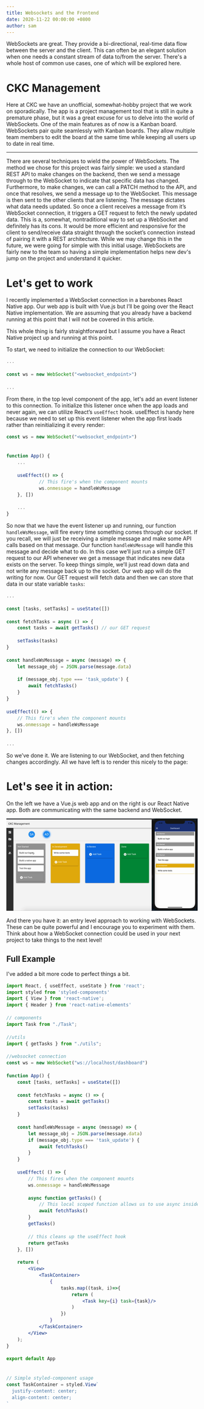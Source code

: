 ```yaml
---
title: Websockets and the Frontend
date: 2020-11-22 00:00:00 +0800
author: sam
---
```


WebSockets are great. They provide a bi-directional, real-time data flow between the server and the client. This can often be an elegant solution when one needs a constant stream of data to/from the server. There's a whole host of common use cases, one of which will be explored here.


<!--more-->


# CKC Management

Here at CKC we have an unofficial, somewhat-hobby project that we work on sporadically. The app is a project management tool that is still in quite a premature phase, but it was a great excuse for us to delve into the world of WebSockets. One of the main features as of now is a Kanban board. WebSockets pair quite seamlessly with Kanban boards. They allow multiple team members to edit the board at the same time while keeping all users up to date in real time. 

---

There are several techniques to wield the power of WebSockets. The method we chose for this project was fairly simple: we used a standard REST API to make changes on the backend, then we send a message through to the WebSocket to indicate that specific data has changed. Furthermore, to make changes, we can call a PATCH method to the API, and once that resolves, we send a message up to the WebSocket. This message is then sent to the other clients that are listening. The message dictates what data needs updated. So once a client receives a message from it’s WebSocket connection, it triggers a GET request to fetch the newly updated data. This is a, somewhat, nontraditional way to set up a WebSocket and definitely has its cons. It would be more efficient and responsive for the client to send/receive data straight through the socket’s connection instead of pairing it with a REST architecture. While we may change this in the future, we were going for simple with this initial usage. WebSockets are fairly new to the team so having a simple implementation helps new dev's jump on the project and understand it quicker.

# Let's get to work

I recently implemented a WebSocket connection in a barebones React Native app. Our web app is built with Vue.js but I’ll be going over the React Native implementation. We are assuming that you already have a backend running at this point that I will not be covered in this article. 

This whole thing is fairly straightforward but I assume you have a React Native project up and running at this point. 

To start, we need to initialize the connection to our WebSocket:

```js
...

const ws = new WebSocket("<websocket_endpoint>")

...
```

From there, in the top level component of the app, let's add an event listener to this connection. To initialize this listener once when the app loads and never again, we can utilize React’s ```useEffect``` hook. useEffect is handy here because we need to set up this event listener when the app first loads rather than reinitializing it every render:

```js
const ws = new WebSocket("<websocket_endpoint>")


function App() {
    ...
    
    useEffect(() => {
            // This fire's when the component mounts
            ws.onmessage = handleWsMessage
    }, [])
    
    ...
}


```
So now that we have the event listener up and running, our function `handleWsMessage`, will fire every time something comes through our socket. If you recall, we will just be receiving a simple message and make some API calls based on that message.  Our function `handleWsMessage` will handle this message and decide what to do. In this case we’ll just run a simple GET request to our API whenever we get a message that indicates new data exists on the server. To keep things simple, we’ll just read down data and not write any message back up to the socket. Our web app will do the writing for now. Our GET request will fetch data and then we can store that data in our state variable `tasks`:

```js
...

const [tasks, setTasks] = useState([])

const fetchTasks = async () => {
    const tasks = await getTasks() // our GET request

    setTasks(tasks)
}

const handleWsMessage = async (message) => {
    let message_obj = JSON.parse(message.data)

    if (message_obj.type === 'task_update') {
        await fetchTasks()
    }
}

useEffect(() => {
    // This fire's when the component mounts
    ws.onmessage = handleWsMessage
}, [])

...
```

So we’ve done it. We are listening to our WebSocket, and then fetching changes accordingly. All we have left is to render this nicely to the page:

# Let's see it in action:

On the left we have a Vue.js web app and on the right is our React Native app. Both are communicating with the same backend and WebSocket.

<div>
    <img src="/assets/images/articles/websocket-example.gif">
</div>

And there you have it: an entry level approach to working with WebSockets. These can be quite powerful and I encourage you to experiment with them. Think about how a WebSocket connection could be used in your next project to take things to the next level! 

## Full Example

I've added a bit more code to perfect things a bit. 

```jsx
import React, { useEffect, useState } from 'react';
import styled from 'styled-components'
import { View } from 'react-native';
import { Header } from 'react-native-elements'

// components
import Task from "./Task";

//utils
import { getTasks } from "./utils";

//websocket connection
const ws = new WebSocket("ws://localhost/dashboard")

function App() {
    const [tasks, setTasks] = useState([])

    const fetchTasks = async () => {
        const tasks = await getTasks()
        setTasks(tasks)
    }

    const handleWsMessage = async (message) => {
        let message_obj = JSON.parse(message.data)
        if (message_obj.type === 'task_update') {
            await fetchTasks()
        }
    }

    useEffect( () => {
        // This fires when the component mounts
        ws.onmessage = handleWsMessage

        async function getTasks() {
            // This local scoped function allows us to use async inside our useEffect hook
            await fetchTasks()
        }
        getTasks()

        // this cleans up the useEffect hook
        return getTasks
    }, [])

    return (
        <View>
            <TaskContainer>
                {
                    tasks.map((task, i)=>{
                        return (
                            <Task key={i} task={task}/>
                        )
                    })
                }
            </TaskContainer>
        </View>
    );
}

export default App


// Simple styled-component usage
const TaskContainer = styled.View` 
  justify-content: center;
  align-content: center;
`


```

